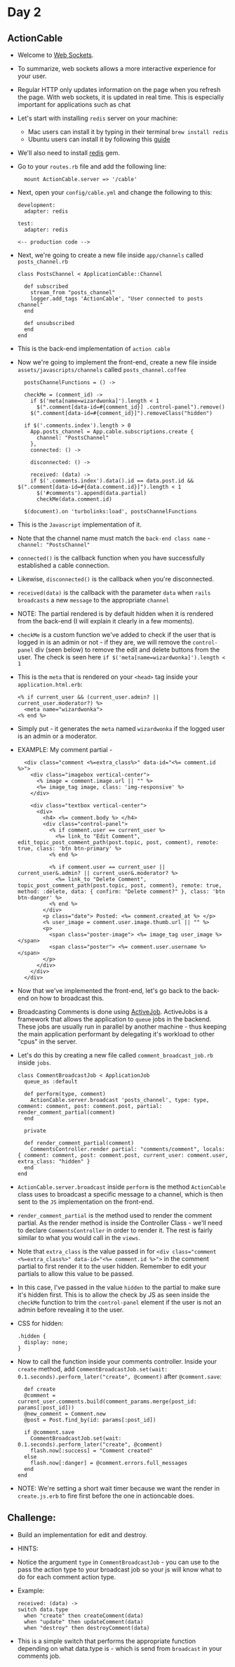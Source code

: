 # Day 2

## ActionCable

- Welcome to [Web Sockets](https://developer.mozilla.org/en-US/docs/Web/API/WebSockets_API).

- To summarize, web sockets allows a more interactive experience for your user.

- Regular HTTP only updates information on the page when you refresh the page. With web sockets, it is updated in real time. This is especially
important for applications such as chat

- Let's start with installing `redis` server on your machine:
  - Mac users can install it by typing in their terminal `brew install redis`
  - Ubuntu users can install it by following this [guide](https://www.digitalocean.com/community/tutorials/how-to-install-and-configure-redis-on-ubuntu-16-04)

- We'll also need to install [redis](https://github.com/redis/redis-rb) gem.

- Go to your `routes.rb` file and add the following line:
  ```
    mount ActionCable.server => '/cable'
  ```

- Next, open your `config/cable.yml` and change the following to this:

  ```
  development:
    adapter: redis

  test:
    adapter: redis

  <-- production code -->
  ```

- Next, we're going to create a new file inside `app/channels` called `posts_channel.rb`

  ```
  class PostsChannel < ApplicationCable::Channel

    def subscribed
      stream_from "posts_channel"
      logger.add_tags 'ActionCable', "User connected to posts channel"
    end

    def unsubscribed
    end
  end
  ```

- This is the back-end implementation of `action cable`

- Now we're going to implement the front-end, create a new file inside `assets/javascripts/channels` called `posts_channel.coffee`

  ```
    postsChannelFunctions = () ->

    checkMe = (comment_id) ->
      if $('meta[name=wizardwonka]').length < 1
        $(".comment[data-id=#{comment_id}] .control-panel").remove()
      $(".comment[data-id=#{comment_id}]").removeClass("hidden")

    if $('.comments.index').length > 0
      App.posts_channel = App.cable.subscriptions.create {
        channel: "PostsChannel"
      },
      connected: () ->

      disconnected: () ->

      received: (data) ->
      if $('.comments.index').data().id == data.post.id && $(".comment[data-id=#{data.comment.id}]").length < 1
        $('#comments').append(data.partial)
        checkMe(data.comment.id)

    $(document).on 'turbolinks:load', postsChannelFunctions
  ```

- This is the `Javascript` implementation of it.

- Note that the channel name must match the `back-end class name` - `channel: "PostsChannel"`

- `connected()` is the callback function when you have successfully established a cable connection.

- Likewise, `disconnected()` is the callback when you're disconnected.

- `received(data)` is the callback with the parameter `data` when `rails broadcasts` a new `message` to the appropriate `channel`

- NOTE: The partial rendered is by default hidden when it is rendered from the back-end (I will explain it clearly in a few moments).

- `checkMe` is a custom function we've added to check if the user that is logged in is an admin or not - if they are,
we will remove the `control-panel` div (seen below) to remove the edit and delete buttons from the user. The check is seen here
```if $('meta[name=wizardwonka]').length < 1```

- This is the `meta` that is rendered on your `<head>` tag inside your `application.html.erb`:
  ```
  <% if current_user && (current_user.admin? || current_user.moderator?) %>
    <meta name="wizardwonka">
  <% end %>
  ```

- Simply put - it generates the `meta` named `wizardwonka` if the logged user is an admin or a moderator.

- EXAMPLE: My comment partial -

  ```
    <div class="comment <%=extra_class%>" data-id="<%= comment.id %>">
      <div class="imagebox vertical-center">
        <% image = comment.image.url || "" %>
        <%= image_tag image, class: 'img-responsive' %>
      </div>

      <div class="textbox vertical-center">
        <div>
          <h4> <%= comment.body %> </h4>
          <div class="control-panel">
            <% if comment.user == current_user %>
              <%= link_to "Edit Comment", edit_topic_post_comment_path(post.topic, post, comment), remote: true, class: 'btn btn-primary' %>
            <% end %>

            <% if comment.user == current_user || current_user&.admin? || current_user&.moderator? %>
              <%= link_to "Delete Comment", topic_post_comment_path(post.topic, post, comment), remote: true, method: :delete, data: { confirm: "Delete comment?" }, class: 'btn btn-danger' %>
            <% end %>
          </div>
          <p class="date"> Posted: <%= comment.created_at %> </p>
          <% user_image = comment.user.image.thumb.url || "" %>
          <p>
            <span class="poster-image"> <%= image_tag user_image %> </span>
            <span class="poster"> <%= comment.user.username %> </span>
          </p>
        </div>
      </div>
    </div>
  ```

- Now that we've implemented the front-end, let's go back to the back-end on how to broadcast this.

- Broadcasting Comments is done using [ActiveJob](http://guides.rubyonrails.org/active_job_basics.html). ActiveJobs is a framework that allows the application
to `queue` jobs in the backend. These jobs are usually run in parallel by another machine - thus keeping the main application performant by delegating it's workload to other
"cpus" in the server.

- Let's do this by creating a new file called `comment_broadcast_job.rb` inside `jobs`.

  ```
  class CommentBroadcastJob < ApplicationJob
    queue_as :default

    def perform(type, comment)
      ActionCable.server.broadcast 'posts_channel', type: type, comment: comment, post: comment.post, partial: render_comment_partial(comment)
    end

    private

    def render_comment_partial(comment)
      CommentsController.render partial: "comments/comment", locals: { comment: comment, post: comment.post, current_user: comment.user, extra_class: "hidden" }
    end
  end
  ```

- `ActionCable.server.broadcast` inside `perform` is the method `ActionCable` class uses to broadcast a specific message to a channel, which is then sent to the `JS`
implementation on the front-end.

- `render_comment_partial` is the method used to render the comment partial. As the render method is inside the Controller Class - we'll need to declare `CommentsController` in order
to render it. The rest is fairly similar to what you would call in the `views`.

- Note that `extra_class` is the value passed in for `<div class="comment <%=extra_class%>" data-id="<%= comment.id %>">` in the comment partial to first render it to the user hidden. Remember to edit your partials to allow
this value to be passed.

- In this case, I've passed in the value `hidden` to the partial to make sure it's hidden first.
This is to allow the check by JS as seen inside the `checkMe` function to trim the `control-panel` element if the user is not an admin before revealing it to the user.

- CSS for hidden:
  ```
  .hidden {
    display: none;
  }
  ```

- Now to call the function inside your comments controller. Inside your `create` method, add `CommentBroadcastJob.set(wait: 0.1.seconds).perform_later("create", @comment)` after `@comment.save`:

  ```
    def create
    @comment = current_user.comments.build(comment_params.merge(post_id: params[:post_id]))
    @new_comment = Comment.new
    @post = Post.find_by(id: params[:post_id])

    if @comment.save
      CommentBroadcastJob.set(wait: 0.1.seconds).perform_later("create", @comment)
      flash.now[:success] = "Comment created"
    else
      flash.now[:danger] = @comment.errors.full_messages
    end
  end
  ```

- NOTE: We're setting a short wait timer because we want the render in `create.js.erb` to fire first before the one in actioncable does.

## Challenge:

- Build an implementation for edit and destroy.

- HINTS:

- Notice the argument `type` in `CommentBroadcastJob` - you can use to the pass the action type to your broadcast job so your js will know what to do for each comment action type.

- Example:
  ```
  received: (data) ->
  switch data.type
    when "create" then createComment(data)
    when "update" then updateComment(data)
    when "destroy" then destroyComment(data)
  ```

- This is a simple switch that performs the appropriate function depending on what data.type is - which is send from `broadcast` in your comments job.
